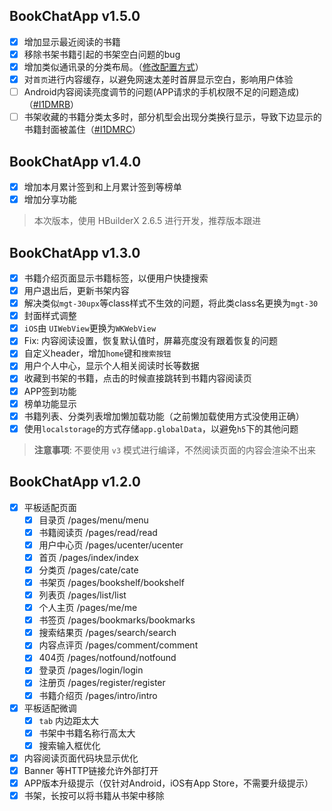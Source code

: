 ## BookChatApp v1.5.0
- [x] 增加显示最近阅读的书籍
- [x] 移除书架书籍引起的书架空白问题的bug
- [x] 增加类似通讯录的分类布局。（[修改配置方式](https://gitee.com/truthhun/BookChatApp/blob/master/pages/cate/cate.vue#L76)）
- [x] 对`首页`进行内容缓存，以避免网速太差时首屏显示空白，影响用户体验
- [ ] Android内容阅读亮度调节的问题(APP请求的手机权限不足的问题造成)（[#I1DMRB](https://gitee.com/truthhun/BookChatApp/issues/I1DMRB)）
- [ ] 书架收藏的书籍分类太多时，部分机型会出现分类换行显示，导致下边显示的书籍封面被盖住（[#I1DMRC](https://gitee.com/truthhun/BookChatApp/issues/I1DMRC)）

## BookChatApp v1.4.0

- [x] 增加本月累计签到和上月累计签到等榜单
- [x] 增加分享功能

> 本次版本，使用 HBuilderX 2.6.5 进行开发，推荐版本跟进

## BookChatApp v1.3.0
- [x] 书籍介绍页面显示书籍标签，以便用户快捷搜索
- [x] 用户退出后，更新书架内容
- [x] 解决类似`mgt-30upx`等class样式不生效的问题，将此类class名更换为`mgt-30`
- [x] 封面样式调整
- [x] `iOS`由 `UIWebView`更换为`WKWebView`
- [x] Fix: 内容阅读设置，恢复默认值时，屏幕亮度没有跟着恢复的问题
- [x] 自定义header，增加`home`键和`搜索按钮`
- [x] 用户个人中心，显示个人相关阅读时长等数据
- [x] 收藏到书架的书籍，点击的时候直接跳转到书籍内容阅读页
- [x] APP签到功能
- [x] 榜单功能显示
- [x] 书籍列表、分类列表增加懒加载功能（之前懒加载使用方式没使用正确）
- [x] 使用`localstorage`的方式存储`app.globalData`，以避免`h5`下的其他问题 

> **注意事项**: 不要使用 `v3` 模式进行编译，不然阅读页面的内容会渲染不出来

## BookChatApp v1.2.0
- [x] 平板适配页面
	- [x] 目录页            /pages/menu/menu
	- [x] 书籍阅读页         /pages/read/read
	- [x] 用户中心页         /pages/ucenter/ucenter
	- [x] 首页              /pages/index/index
	- [x] 分类页            /pages/cate/cate
	- [x] 书架页            /pages/bookshelf/bookshelf
	- [x] 列表页            /pages/list/list
	- [x] 个人主页          /pages/me/me
	- [x] 书签页            /pages/bookmarks/bookmarks
	- [x] 搜索结果页         /pages/search/search
	- [x] 内容点评页         /pages/comment/comment
	- [x] 404页            /pages/notfound/notfound
	- [x] 登录页            /pages/login/login
	- [x] 注册页            /pages/register/register
	- [x] 书籍介绍页         /pages/intro/intro
- [x] 平板适配微调
	- [x] `tab` 内边距太大
	- [x] 书架中书籍名称行高太大
	- [x] 搜索输入框优化
- [x] 内容阅读页面代码块显示优化
- [x] Banner 等HTTP链接允许外部打开
- [x] APP版本升级提示（仅针对Android，iOS有App Store，不需要升级提示） 
- [x] 书架，长按可以将书籍从书架中移除